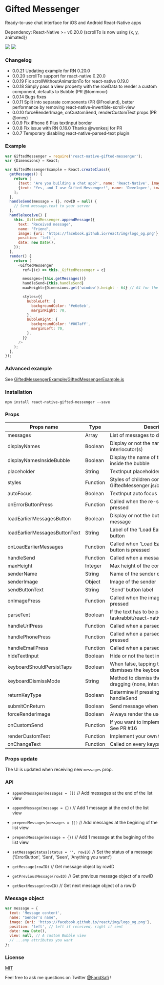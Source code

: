 # Gifted Messenger
Ready-to-use chat interface for iOS and Android React-Native apps

Dependency: React-Native >= v0.20.0 (scrollTo is now using {x, y, animated})


![](https://raw.githubusercontent.com/FaridSafi/react-native-gifted-messenger/master/screenshots/messenger-1.png)
![](https://raw.githubusercontent.com/FaridSafi/react-native-gifted-messenger/master/screenshots/messenger-2.png)


### Changelog
- 0.0.21 Updating example for RN 0.20.0
- 0.0.20 scrollTo support for react-native 0.20.0
- 0.0.19 Fix scrollWithoutAnimationTo for react-native 0.19.0
- 0.0.18 Simply pass a view property with the rowData to render a custom component, defaults to Bubble (PR @tommoor)
- 0.0.14 Bugs fixes
- 0.0.11 Split into separate components (PR @Froelund), better performance by removing react-native-invertible-scroll-view
- 0.0.10 forceRenderImage, onCustomSend, renderCustomText props (PR @oney)
- 0.0.9  Fix iPhone 6 Plus textInput border
- 0.0.8  Fix issue with RN 0.16.0 Thanks @wenkesj for PR
- 0.0.7  Temporary disabling react-native-parsed-text plugin

### Example

```js
var GiftedMessenger = require('react-native-gifted-messenger');
var {Dimensions} = React;

var GiftedMessengerExample = React.createClass({
  getMessages() {
    return [
      {text: 'Are you building a chat app?', name: 'React-Native', image: {uri: 'https://facebook.github.io/react/img/logo_og.png'}, position: 'left', date: new Date(2015, 0, 16, 19, 0)},
      {text: "Yes, and I use Gifted Messenger!", name: 'Developer', image: null, position: 'right', date: new Date(2015, 0, 17, 19, 0)},
    ];
  },
  handleSend(message = {}, rowID = null) {
    // Send message.text to your server
  },
  handleReceive() {
    this._GiftedMessenger.appendMessage({
      text: 'Received message',
      name: 'Friend',
      image: {uri: 'https://facebook.github.io/react/img/logo_og.png'},
      position: 'left',
      date: new Date(),
    });
  },
  render() {
    return (
      <GiftedMessenger
        ref={(c) => this._GiftedMessenger = c}

        messages={this.getMessages()}
        handleSend={this.handleSend}
        maxHeight={Dimensions.get('window').height - 64} // 64 for the navBar

        styles={{
          bubbleLeft: {
            backgroundColor: '#e6e6eb',
            marginRight: 70,
          },
          bubbleRight: {
            backgroundColor: '#007aff',
            marginLeft: 70,
          },
        }}
      />
    );
  },
});
```

### Advanced example

See [GiftedMessengerExample/GiftedMessengerExample.js](https://raw.githubusercontent.com/FaridSafi/react-native-gifted-messenger/master/GiftedMessengerExample/GiftedMessengerExample.js)


### Installation

```npm install react-native-gifted-messenger --save```


### Props


| Props name                    | Type     | Description                                                                | Platform | Default                          |
| ----------------------------- | -------- | -------------------------------------------------------------------------- | -------- | -------------------------------- |
| messages                      | Array    | List of messages to display                                                | Both     | []                               |
| displayNames                  | Boolean  | Display or not the name of the interlocutor(s)                             | Both     | true                             |
| displayNamesInsideBubble      | Boolean  | Display the name of the interlocutor(s) inside the bubble                  | Both     | false                             |
| placeholder                   | String   | TextInput placeholder                                                      | Both     | 'Type a message...'              |
| styles                        | Function | Styles of children components - See GiftedMessenger.js/componentWillMount  | Both     | {}                               |
| autoFocus                     | Boolean  | TextInput auto focus                                                       | Both     | true                             |
| onErrorButtonPress            | Function | Called when the re-send button is pressed                                  | Both     | (message, rowID) => {}           |
| loadEarlierMessagesButton     | Boolean  | Display or not the button to load earlier message                          | Both     | false                            |
| loadEarlierMessagesButtonText | String   | Label of the 'Load Earlier Messages' button                                | Both     | 'Load earlier messages'          |
| onLoadEarlierMessages         | Function | Called when 'Load Earlier Message' button is pressed                       | Both     | (oldestMessage, callback) => {}  |
| handleSend                    | Function | Called when a message is Sent                                              | Both     | (message, rowID) => {}           |
| maxHeight                     | Integer  | Max height of the component                                                | Both     | Dimensions.get('window').height  |
| senderName                    | String   | Name of the sender of the messages                                         | Both     | 'Sender'                         |
| senderImage                   | Object   | Image of the sender                                                        | Both     | null                             |
| sendButtonText                | String   | 'Send' button label                                                        | Both     | 'Send'                           |
| onImagePress                  | Function | Called when the image of a message is pressed                              | Both     | (rowData, rowID) => {}           |
| parseText                     | Boolean  | If the text has to be parsed with taskrabbit/react-native-parsed-text      | iOS      | true                             |
| handleUrlPress                | Function | Called when a parsed url is pressed                                        | iOS      | (url) => {}                      |
| handlePhonePress              | Function | Called when a parsed phone number is pressed                               | iOS      | (phone) => {}                    |
| handleEmailPress              | Function | Called when a parsed email is pressed                                      | iOS      | (email) => {}                    |
| hideTextInput                 | Boolean  | Hide or not the text input                                                 | Both     | false                            |
| keyboardShouldPersistTaps     | Boolean  | When false, tapping the scrollview dismisses the keyboard.                 | Both     | true                             |
| keyboardDismissMode           | String   | Method to dismiss the keyboard when dragging (none, interactive, on-drag)  | Both     | interactive                      |
| returnKeyType                 | Boolean  | Determine if pressing 'send' will trigger handleSend                       | iOS      | false                            |
| submitOnReturn                | Boolean  | Send message when clicking on submit                                       | Both     | false                            |
| forceRenderImage              | Boolean  | Always render the users images (avatar)                                    | Both     | false                            |
| onCustomSend                  | Function | If you want to implement a progress bar. See PR #16                        | Both     | (message) => {}                  |
| renderCustomText              | Function | Implement your own text rendering                                          | Both     | (rowData, rowID) => {}           |
| onChangeText                  | Function | Called on every keypress in the TextInput                                  | Both     | (text) => {}                     |

### Props update

The UI is updated when receiving new ```messages``` prop.


### API

- ```appendMessages(messages = [])``` // Add messages at the end of the list view

- ```appendMessage(message = {})``` // Add 1 message at the end of the list view

- ```prependMessages(messages = [])``` // Add messages at the begining of the list view

- ```prependMessage(message = {})``` // Add 1 message at the begining of the list view

- ```setMessageStatus(status = '', rowID)``` // Set the status of a message ('ErrorButton', 'Sent', 'Seen', 'Anything you want')

- ```getMessage(rowID)``` // Get message object by rowID

- ```getPreviousMessage(rowID)``` // Get previous message object of a rowID

- ```getNextMessage(rowID)``` // Get next message object of a rowID


### Message object

```js
var message = {
  text: 'Message content',
  name: "Sender's name",
  image: {uri: 'https://facebook.github.io/react/img/logo_og.png'},
  position: 'left', // left if received, right if sent
  date: new Date(),
  view: null, // A custom Bubble view
  // ...any attributes you want
};
```

### License

[MIT](LICENSE)



Feel free to ask me questions on Twitter [@FaridSafi](https://www.twitter.com/FaridSafi) !

